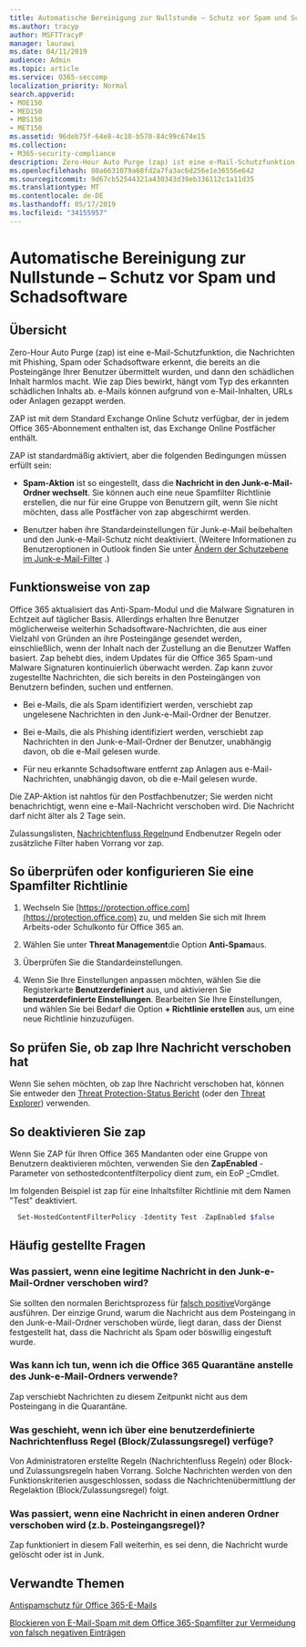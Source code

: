 ```yaml
---
title: Automatische Bereinigung zur Nullstunde – Schutz vor Spam und Schadsoftware
ms.author: tracyp
author: MSFTTracyP
manager: laurawi
ms.date: 04/11/2019
audience: Admin
ms.topic: article
ms.service: O365-seccomp
localization_priority: Normal
search.appverid:
- MOE150
- MED150
- MBS150
- MET150
ms.assetid: 96deb75f-64e8-4c10-b570-84c99c674e15
ms.collection:
- M365-security-compliance
description: Zero-Hour Auto Purge (zap) ist eine e-Mail-Schutzfunktion, die Nachrichten mit Spam oder Schadsoftware erkennt, die bereits an die Posteingänge Ihrer Benutzer übermittelt wurden, und dann den schädlichen Inhalt harmlos macht. Wie zap Dies bewirkt, hängt vom Typ der erkannten schädlichen Inhalte ab.
ms.openlocfilehash: 80a6631079a68fd2a7fa3ac6d256e1e36556e642
ms.sourcegitcommit: 9d67cb52544321a430343d39eb336112c1a11d35
ms.translationtype: MT
ms.contentlocale: de-DE
ms.lasthandoff: 05/17/2019
ms.locfileid: "34155957"
---
```

# <a name="zero-hour-auto-purge---protection-against-spam-and-malware"></a>Automatische Bereinigung zur Nullstunde – Schutz vor Spam und Schadsoftware

## <a name="overview"></a>Übersicht

Zero-Hour Auto Purge (zap) ist eine e-Mail-Schutzfunktion, die Nachrichten mit Phishing, Spam oder Schadsoftware erkennt, die bereits an die Posteingänge Ihrer Benutzer übermittelt wurden, und dann den schädlichen Inhalt harmlos macht. Wie zap Dies bewirkt, hängt vom Typ des erkannten schädlichen Inhalts ab. e-Mails können aufgrund von e-Mail-Inhalten, URLs oder Anlagen gezappt werden.
  
ZAP ist mit dem Standard Exchange Online Schutz verfügbar, der in jedem Office 365-Abonnement enthalten ist, das Exchange Online Postfächer enthält.

ZAP ist standardmäßig aktiviert, aber die folgenden Bedingungen müssen erfüllt sein:
  
- **Spam-Aktion** ist so eingestellt, dass die **Nachricht in den Junk-e-Mail-Ordner wechselt**. Sie können auch eine neue Spamfilter Richtlinie erstellen, die nur für eine Gruppe von Benutzern gilt, wenn Sie nicht möchten, dass alle Postfächer von zap abgeschirmt werden.

- Benutzer haben ihre Standardeinstellungen für Junk-e-Mail beibehalten und den Junk-e-Mail-Schutz nicht deaktiviert. (Weitere Informationen zu Benutzeroptionen in Outlook finden Sie unter [Ändern der Schutzebene im Junk-e-Mail-Filter](https://support.office.com/article/change-the-level-of-protection-in-the-junk-email-filter-e89c12d8-9d61-4320-8c57-d982c8d52f6b) .) 
  
## <a name="how-zap-works"></a>Funktionsweise von zap

Office 365 aktualisiert das Anti-Spam-Modul und die Malware Signaturen in Echtzeit auf täglicher Basis. Allerdings erhalten Ihre Benutzer möglicherweise weiterhin Schadsoftware-Nachrichten, die aus einer Vielzahl von Gründen an ihre Posteingänge gesendet werden, einschließlich, wenn der Inhalt nach der Zustellung an die Benutzer Waffen basiert. Zap behebt dies, indem Updates für die Office 365 Spam-und Malware Signaturen kontinuierlich überwacht werden. Zap kann zuvor zugestellte Nachrichten, die sich bereits in den Posteingängen von Benutzern befinden, suchen und entfernen.

- Bei e-Mails, die als Spam identifiziert werden, verschiebt zap ungelesene Nachrichten in den Junk-e-Mail-Ordner der Benutzer.

- Bei e-Mails, die als Phishing identifiziert werden, verschiebt zap Nachrichten in den Junk-e-Mail-Ordner der Benutzer, unabhängig davon, ob die e-Mail gelesen wurde.

- Für neu erkannte Schadsoftware entfernt zap Anlagen aus e-Mail-Nachrichten, unabhängig davon, ob die e-Mail gelesen wurde.
  
Die ZAP-Aktion ist nahtlos für den Postfachbenutzer; Sie werden nicht benachrichtigt, wenn eine e-Mail-Nachricht verschoben wird. Die Nachricht darf nicht älter als 2 Tage sein.
  
Zulassungslisten, [Nachrichtenfluss Regeln](https://go.microsoft.com/fwlink/p/?LinkId=722755)und Endbenutzer Regeln oder zusätzliche Filter haben Vorrang vor zap.
  
## <a name="to-review-or-set-up-a-spam-filter-policy"></a>So überprüfen oder konfigurieren Sie eine Spamfilter Richtlinie
  
1. Wechseln Sie [https://protection.office.com](https://protection.office.com) zu, und melden Sie sich mit Ihrem Arbeits-oder Schulkonto für Office 365 an.

2. Wählen Sie unter **Threat Management**die Option **Anti-Spam**aus.

3. Überprüfen Sie die Standardeinstellungen.

4. Wenn Sie Ihre Einstellungen anpassen möchten, wählen Sie die Registerkarte **Benutzerdefiniert** aus, und aktivieren Sie **benutzerdefinierte Einstellungen**. Bearbeiten Sie Ihre Einstellungen, und wählen Sie bei Bedarf die Option **+ Richtlinie erstellen** aus, um eine neue Richtlinie hinzuzufügen.

## <a name="to-see-if-zap-moved-your-message"></a>So prüfen Sie, ob zap Ihre Nachricht verschoben hat

Wenn Sie sehen möchten, ob zap Ihre Nachricht verschoben hat, können Sie entweder den [Threat Protection-Status Bericht](view-email-security-reports.md#threat-protection-status-report) (oder den [Threat Explorer](use-explorer-in-security-and-compliance.md)) verwenden.

## <a name="to-disable-zap"></a>So deaktivieren Sie zap
  
Wenn Sie ZAP für Ihren Office 365 Mandanten oder eine Gruppe von Benutzern deaktivieren möchten, verwenden Sie den **ZapEnabled** -Parameter von sethostedcontentfilterpolicy dient zum, ein EoP [-](https://go.microsoft.com/fwlink/p/?LinkId=722758)Cmdlet.

Im folgenden Beispiel ist zap für eine Inhaltsfilter Richtlinie mit dem Namen "Test" deaktiviert.

```Powershell
  Set-HostedContentFilterPolicy -Identity Test -ZapEnabled $false
```

## <a name="faq"></a>Häufig gestellte Fragen

### <a name="what-happens-if-a-legitimate-message-is-moved-to-the-junk-mail-folder"></a>Was passiert, wenn eine legitime Nachricht in den Junk-e-Mail-Ordner verschoben wird?
  
Sie sollten den normalen Berichtsprozess für [falsch positive](prevent-email-from-being-marked-as-spam.md)Vorgänge ausführen. Der einzige Grund, warum die Nachricht aus dem Posteingang in den Junk-e-Mail-Ordner verschoben würde, liegt daran, dass der Dienst festgestellt hat, dass die Nachricht als Spam oder böswillig eingestuft wurde.
  
### <a name="what-if-i-use-the-office-365-quarantine-instead-of-the-junk-mail-folder"></a>Was kann ich tun, wenn ich die Office 365 Quarantäne anstelle des Junk-e-Mail-Ordners verwende?
  
Zap verschiebt Nachrichten zu diesem Zeitpunkt nicht aus dem Posteingang in die Quarantäne.
  
### <a name="what-if-i-have-a-custom-mail-flow-rule-block-allow-rule"></a>Was geschieht, wenn ich über eine benutzerdefinierte Nachrichtenfluss Regel (Block/Zulassungsregel) verfüge?
  
Von Administratoren erstellte Regeln (Nachrichtenfluss Regeln) oder Block-und Zulassungsregeln haben Vorrang. Solche Nachrichten werden von den Funktionskriterien ausgeschlossen, sodass die Nachrichtenübermittlung der Regelaktion (Block/Zulassungsregel) folgt.

### <a name="what-if-a-message-is-moved-to-another-folder-eg-inbox-rule"></a>Was passiert, wenn eine Nachricht in einen anderen Ordner verschoben wird (z.b. Posteingangsregel)?
Zap funktioniert in diesem Fall weiterhin, es sei denn, die Nachricht wurde gelöscht oder ist in Junk.

## <a name="related-topics"></a>Verwandte Themen

[Antispamschutz für Office 365-E-Mails](anti-spam-protection.md)
  
[Blockieren von E-Mail-Spam mit dem Office 365-Spamfilter zur Vermeidung von falsch negativen Einträgen](reduce-spam-email.md)
